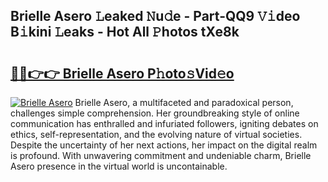 ## Brielle Asero 𝙻eaked 𝙽u𝚍e - Part-QQ9 𝚅𝚒deo B𝚒kini 𝙻eaks - Hot All 𝙿hotos tXe8k

# <h2><a href="http://ld7plwo.urlbe.top/?page=Brielle+Asero">🔗🔗👉👉 Brielle Asero P𝚑oto𝚜Vid𝚎o</a></h2>

[![Brielle Asero](https://i.imgur.com/eBuTRDB.gif)](http://ld7plwo.urlbe.top/?page=Brielle+Asero)
Brielle Asero, a multifaceted and paradoxical person, challenges simple comprehension. Her groundbreaking style of online communication has enthralled and infuriated followers, igniting debates on ethics, self-representation, and the evolving nature of virtual societies. Despite the uncertainty of her next actions, her impact on the digital realm is profound. With unwavering commitment and undeniable charm, Brielle Asero presence in the virtual world is uncontainable.
